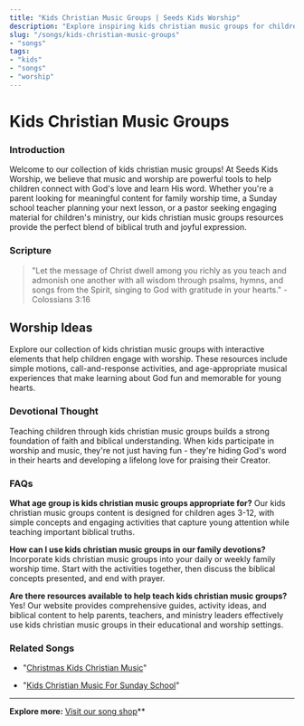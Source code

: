```yaml
---
title: "Kids Christian Music Groups | Seeds Kids Worship"
description: "Explore inspiring kids christian music groups for children's worship and faith development. Biblical music resources for families and ministry."
slug: "/songs/kids-christian-music-groups"
- "songs"
tags:
- "kids"
- "songs"
- "worship"
---
```


# Kids Christian Music Groups

### Introduction

Welcome to our collection of kids christian music groups! At Seeds Kids Worship, we believe that music and worship are powerful tools to help children connect with God's love and learn His word. Whether you're a parent looking for meaningful content for family worship time, a Sunday school teacher planning your next lesson, or a pastor seeking engaging material for children's ministry, our kids christian music groups resources provide the perfect blend of biblical truth and joyful expression.

### Scripture

> "Let the message of Christ dwell among you richly as you teach and admonish one another with all wisdom through psalms, hymns, and songs from the Spirit, singing to God with gratitude in your hearts." - Colossians 3:16

## Worship Ideas

Explore our collection of kids christian music groups with interactive elements that help children engage with worship. These resources include simple motions, call-and-response activities, and age-appropriate musical experiences that make learning about God fun and memorable for young hearts.

### Devotional Thought

Teaching children through kids christian music groups builds a strong foundation of faith and biblical understanding. When kids participate in worship and music, they're not just having fun - they're hiding God's word in their hearts and developing a lifelong love for praising their Creator.

### FAQs

**What age group is kids christian music groups appropriate for?**
Our kids christian music groups content is designed for children ages 3-12, with simple concepts and engaging activities that capture young attention while teaching important biblical truths.

**How can I use kids christian music groups in our family devotions?**
Incorporate kids christian music groups into your daily or weekly family worship time. Start with the activities together, then discuss the biblical concepts presented, and end with prayer.

**Are there resources available to help teach kids christian music groups?**
Yes! Our website provides comprehensive guides, activity ideas, and biblical content to help parents, teachers, and ministry leaders effectively use kids christian music groups in their educational and worship settings.

### Related Songs

- "[Christmas Kids Christian Music](/activities/christmas-kids-christian-music/)"

- "[Kids Christian Music For Sunday School](/activities/kids-christian-music-for-sunday-school/)"

---

**Explore more:** [Visit our song shop](https://seedskidsworship.com/shop)**

<!-- Schema Markup -->
<script type="application/ld+json">
{
  "@context": "https://schema.org",
  "@type": "MusicRecording",
  "name": "Kids Christian Music Groups",
  "byArtist": {
    "@type": "MusicGroup",
    "name": "Seeds Kids Worship"
  },
  "isFamilyFriendly": true,
  "url": "https://seedskidsworship.com/songs/kids-christian-music-groups/"
}
</script>